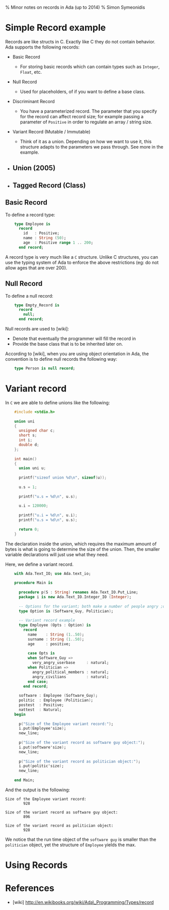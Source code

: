 % Minor notes on records in Ada (up to 2014)
% Simon Symeonidis

# Simple Record example 

Records are like structs in C. Exactly like C they do not contain behavior.  Ada
supports the following records:

- Basic Record
    - For storing basic records which can contain types such as `Integer`,
      `Float`, etc.

- Null Record
    - Used for placeholders, of if you want to define a base class.

- Discriminant Record
    - You have a parameterized record. The parameter that you specify for the
      record can affect record size; for example passing a parameter of
      `Positive` in order to regulate an array / string size.

- Variant Record (Mutable / Immutable)
    - Think of it as a union. Depending on how we want to use it, this structure
      adapts to the parameters we pass through. See more in the example.

- Union (2005)
    - 

- Tagged Record (Class)
    -

## Basic Record

To define a record type:

~~~~ada
    type Employee is 
      record 
        id   : Positive; 
        name : String (50);
        age  : Positive range 1 .. 200;
      end record;
~~~~

A record type is very much like a `C` structure. Unlike C structures, you can
use the typing system of Ada to enforce the above restrictions (eg: do not
allow ages that are over 200).


## Null Record

To define a null record:

~~~~ada
    type Empty_Record is 
      record
        null;
      end record;
~~~~

Null records are used to [wiki]:

- Denote that eventually the programmer will fill the record in
- Provide the base class that is to be inherited later on.

According to [wiki], when you are using object orientation in Ada, the
convention is to define null records the following way: 

~~~~ada
    type Person is null record;
~~~~

# Variant record

In `C` we are able to define unions like the following: 

~~~~c
    #include <stdio.h> 
    
    union uni 
    {
      unsigned char c; 
      short s; 
      int i; 
      double d; 
    };
    
    int main()
    {
      union uni u; 
    
      printf("sizeof union %d\n", sizeof(u)); 
    
      u.s = 1; 
    
      printf("u.s = %d\n", u.s); 
    
      u.i = 120000; 
    
      printf("u.i = %d\n", u.i); 
      printf("u.s = %d\n", u.s); 
    
      return 0; 
    }
~~~~

The declaration inside the union, which requires the maximum amount of bytes is
what is going to determine the size of the union. Then, the smaller variable
declarations will just use what they need.

Here, we define a variant record. 

~~~~ada
    with Ada.Text_IO; use Ada.text_io;
    
    procedure Main is 
    
      procedure p(S : String) renames Ada.Text_IO.Put_Line;
      package i is new Ada.Text_IO.Integer_IO (Integer);
      
      -- Options for the variant; both make a number of people angry ;o)
      type Option is (Software_Guy, Politician); 
    
      -- Variant record example 
      type Employee (Opts : Option) is 
        record 
          name    : String (1..50);
          surname : String (1..50);
          age     : positive;
    
          case Opts is 
          when Software_Guy => 
            very_angry_userbase     : natural;
          when Politician => 
            angry_political_members : natural;
            angry_civilians         : natural;
          end case;
        end record;
    
      software : Employee (Software_Guy);
      politic  : Employee (Politician);
      postest  : Positive;
      nattest  : Natural;
    begin
    
      p("Size of the Employee variant record:");
      i.put(Employee'size); 
      new_line; 
    
      p("Size of the variant record as software guy object:");
      i.put(software'size);
      new_line;
    
      p("Size of the variant record as politician object:");
      i.put(politic'size);
      new_line;
    
    end Main; 

~~~~

And the output is the following: 

~~~~nocode
Size of the Employee variant record:
        928

Size of the variant record as software guy object:
        896

Size of the variant record as politician object:
        928
~~~~

We notice that the run time object of the `software guy` is smaller than the
`politician` object, yet the structure of `Employee` yields the max.



# Using Records

# References

- [wiki] http://en.wikibooks.org/wiki/Ada\_Programming/Types/record

